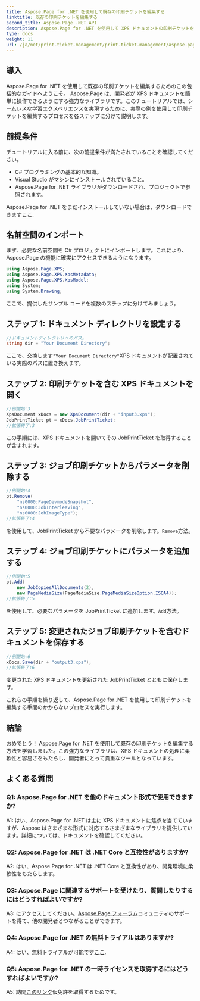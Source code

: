 ```yaml
---
title: Aspose.Page for .NET を使用して既存の印刷チケットを編集する
linktitle: 既存の印刷チケットを編集する
second_title: Aspose.Page .NET API
description: Aspose.Page for .NET を使用して XPS ドキュメントの印刷チケットを編集する方法を学びます。開発者向けのステップバイステップのガイド。ドキュメントの印刷制御を簡単に強化します。
type: docs
weight: 11
url: /ja/net/print-ticket-management/print-ticket-management/aspose.page/
---
```

## 導入

Aspose.Page for .NET を使用して既存の印刷チケットを編集するためのこの包括的なガイドへようこそ。 Aspose.Page は、開発者が XPS ドキュメントを簡単に操作できるようにする強力なライブラリです。このチュートリアルでは、シームレスな学習エクスペリエンスを実現するために、実際の例を使用して印刷チケットを編集するプロセスを各ステップに分けて説明します。

## 前提条件

チュートリアルに入る前に、次の前提条件が満たされていることを確認してください。

- C# プログラミングの基本的な知識。
- Visual Studio がマシンにインストールされていること。
- Aspose.Page for .NET ライブラリがダウンロードされ、プロジェクトで参照されます。

 Aspose.Page for .NET をまだインストールしていない場合は、ダウンロードできます[ここ](https://releases.aspose.com/page/net/).

## 名前空間のインポート

まず、必要な名前空間を C# プロジェクトにインポートします。これにより、Aspose.Page の機能に確実にアクセスできるようになります。

```csharp
using Aspose.Page.XPS;
using Aspose.Page.XPS.XpsMetadata;
using Aspose.Page.XPS.XpsModel;
using System;
using System.Drawing;
```

ここで、提供したサンプル コードを複数のステップに分けてみましょう。

## ステップ 1: ドキュメント ディレクトリを設定する

```csharp
//ドキュメントディレクトリへのパス。
string dir = "Your Document Directory";
```

ここで、交換します`"Your Document Directory"`XPS ドキュメントが配置されている実際のパスに置き換えます。

## ステップ 2: 印刷チケットを含む XPS ドキュメントを開く

```csharp
//例開始:3
XpsDocument xDocs = new XpsDocument(dir + "input3.xps");
JobPrintTicket pt = xDocs.JobPrintTicket;
//拡張終了:3
```

この手順には、XPS ドキュメントを開いてその JobPrintTicket を取得することが含まれます。

## ステップ 3: ジョブ印刷チケットからパラメータを削除する

```csharp
//例開始:4
pt.Remove(
	"ns0000:PageDevmodeSnapshot",
	"ns0000:JobInterleaving",
	"ns0000:JobImageType");
//拡張終了:4
```

を使用して、JobPrintTicket から不要なパラメータを削除します。`Remove`方法。

## ステップ 4: ジョブ印刷チケットにパラメータを追加する

```csharp
//例開始:5
pt.Add(
	new JobCopiesAllDocuments(2),
	new PageMediaSize(PageMediaSize.PageMediaSizeOption.ISOA4));
//拡張終了:5
```

を使用して、必要なパラメータを JobPrintTicket に追加します。`Add`方法。

## ステップ 5: 変更されたジョブ印刷チケットを含むドキュメントを保存する

```csharp
//例開始:6
xDocs.Save(dir + "output3.xps");
//拡張終了:6
```

変更された XPS ドキュメントを更新された JobPrintTicket とともに保存します。

これらの手順を繰り返して、Aspose.Page for .NET を使用して印刷チケットを編集する手間のかからないプロセスを実行します。

## 結論

おめでとう！ Aspose.Page for .NET を使用して既存の印刷チケットを編集する方法を学習しました。この強力なライブラリは、XPS ドキュメントの処理に柔軟性と容易さをもたらし、開発者にとって貴重なツールとなっています。

## よくある質問

### Q1: Aspose.Page for .NET を他のドキュメント形式で使用できますか?

A1: はい、Aspose.Page for .NET は主に XPS ドキュメントに焦点を当てていますが、Aspose はさまざまな形式に対応するさまざまなライブラリを提供しています。詳細については、ドキュメントを確認してください。

### Q2: Aspose.Page for .NET は .NET Core と互換性がありますか?

A2: はい、Aspose.Page for .NET は .NET Core と互換性があり、開発環境に柔軟性をもたらします。

### Q3: Aspose.Page に関連するサポートを受けたり、質問したりするにはどうすればよいですか?

 A3: にアクセスしてください。[Aspose.Page フォーラム](https://forum.aspose.com/c/page/39)コミュニティのサポートを得て、他の開発者とつながることができます。

### Q4: Aspose.Page for .NET の無料トライアルはありますか?

 A4: はい、無料トライアルが可能です[ここ](https://releases.aspose.com/).

### Q5: Aspose.Page for .NET の一時ライセンスを取得するにはどうすればよいですか?

 A5: 訪問[このリンク](https://purchase.aspose.com/temporary-license/)仮免許を取得するためです。
